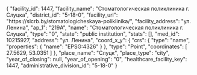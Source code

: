 {
    "facility_id": 1447,
    "facility_name": "Стоматологическая поликлиника г. Слуцка",
    "district_id": "5-18-0",
    "facility_url": "https:\/\/slcrb.by\/stomatologicheskaya-poliklinika\/",
    "facility_address": "ул. Ленина",
    "ap_1": "219А",
    "name": "Стоматологическая поликлиника г. Слуцка",
    "type": "0",
    "state": "public institution",
    "stats": [],
    "med_id": 10215927,
    "address": "ул. Ленина",
    "coord_x_y": {
        "crs": {
            "type": "name",
            "properties": {
                "name": "EPSG:4326"
            }
        },
        "type": "Point",
        "coordinates": [
            27.5629,
            53.0351
        ]
    },
    "place_name": "Слуцк",
    "place_type": "city",
    "year_of_closing": null,
    "year_of_opening": "0",
    "healthcare_facility_key": 1447,
    "administrative_division_id": "5-18-0"
}